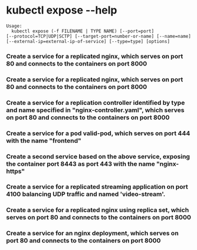 # kubectl expose --help

```
Usage:
  kubectl expose (-f FILENAME | TYPE NAME) [--port=port]
[--protocol=TCP|UDP|SCTP] [--target-port=number-or-name] [--name=name]
[--external-ip=external-ip-of-service] [--type=type] [options]
```

### Create a service for a replicated nginx, which serves on port 80 and connects to the containers on port 8000

### Create a service for a replicated nginx, which serves on port 80 and connects to the containers on port 8000
  
### Create a service for a replication controller identified by type and name specified in "nginx-controller.yaml", which serves on port 80 and connects to the containers on port 8000
  
### Create a service for a pod valid-pod, which serves on port 444 with the name "frontend"
  
### Create a second service based on the above service, exposing the container port 8443 as port 443 with the name "nginx-https"

### Create a service for a replicated streaming application on port 4100 balancing UDP traffic and named 'video-stream'.
  
### Create a service for a replicated nginx using replica set, which serves on port 80 and connects to the containers on port 8000
  
### Create a service for an nginx deployment, which serves on port 80 and connects to the containers on port 8000
